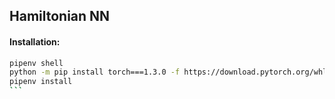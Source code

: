 ## Hamiltonian NN

#### Installation:

`````` BASH
pipenv shell
python -m pip install torch===1.3.0 -f https://download.pytorch.org/whl/torch_stable.html
pipenv install
```

